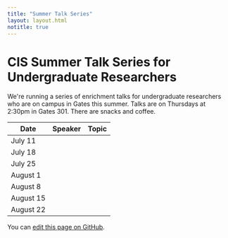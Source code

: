 ```yaml
---
title: "Summer Talk Series"
layout: layout.html
notitle: true
---
```

# CIS Summer Talk Series for Undergraduate Researchers

We're running a series of enrichment talks for undergraduate researchers who are on campus in Gates this summer.
Talks are on Thursdays at 2:30pm in Gates 301.
There are snacks and coffee.

<table>
    <thead>
        <tr>
            <th>Date</th>
            <th>Speaker</th>
            <th>Topic</th>
        </tr>
    </thead>
    <tbody>
        <tr>
            <td>July 11</td>
        </tr>
        <tr>
            <td>July 18</td>
        </tr>
        <tr>
            <td>July 25</td>
        </tr>
        <tr>
            <td>August 1</td>
        </tr>
        <tr>
            <td>August 8</td>
        </tr>
        <tr>
            <td>August 15</td>
        </tr>
        <tr>
            <td>August 22</td>
        </tr>
    </tbody>
</table>

You can [edit this page on GitHub](https://github.com/cucapra/capra-public/edit/master/src/summertalks.md).

